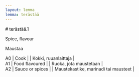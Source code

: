 ```yaml
---
layout: lemma
lemma: terästää
---
```


<div class="sense">
# <span class="sensename">terästää.1</span>

<span class="description">Spice, flavour</span>

<span class="description">Maustaa</span>

A0 | Cook |   | Kokki, ruuanlaittaja |  
A1 | Food flavoured |   | Ruoka, jota maustetaan |  
A2 | Sauce or spices |   | Maustekastike, marinadi tai mausteet |  

</div>

